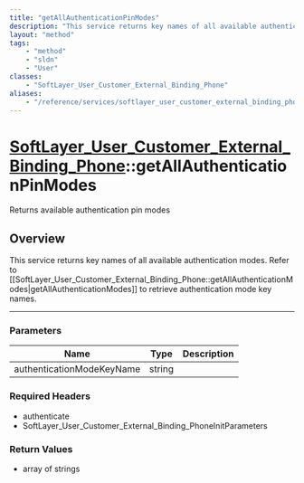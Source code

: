 ```yaml
---
title: "getAllAuthenticationPinModes"
description: "This service returns key names of all available authentication modes. Refer to [[SoftLayer_User_Customer_External_Bindin... "
layout: "method"
tags:
    - "method"
    - "sldn"
    - "User"
classes:
    - "SoftLayer_User_Customer_External_Binding_Phone"
aliases:
    - "/reference/services/softlayer_user_customer_external_binding_phone/getAllAuthenticationPinModes"
---
```

# [SoftLayer_User_Customer_External_Binding_Phone](/reference/services/SoftLayer_User_Customer_External_Binding_Phone)::getAllAuthenticationPinModes

Returns available authentication pin modes


## Overview 
This service returns key names of all available authentication modes. Refer to [[SoftLayer_User_Customer_External_Binding_Phone::getAllAuthenticationModes|getAllAuthenticationModes]] to retrieve authentication mode key names. 

-----

### Parameters 
|Name | Type | Description |
| --- | --- | --- |
|authenticationModeKeyName| string| |


### Required Headers
* authenticate
* SoftLayer_User_Customer_External_Binding_PhoneInitParameters


### Return Values
* array of strings




